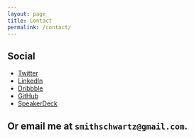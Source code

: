 ```yaml
---
layout: page
title: Contact
permalink: /contact/
---
```


<h2>Social</h2>

<ul>
  <li><a href="https://twitter.com/smithschwartz">Twitter</a></li>
  <li><a href="https://www.linkedin.com/in/smithschwartz">LinkedIn</a></li>
  <li><a href="https://dribbble.com/smithschwartz">Dribbble</a></li>
  <li><a href="https://github.com/smithschwartz">GitHub</a></li>
  <li><a href="https://speakerdeck.com/smithschwartz">SpeakerDeck</a></li>
</ul>

<h2>Or email me at <code>smithschwartz@gmail.com</code>.</h2>